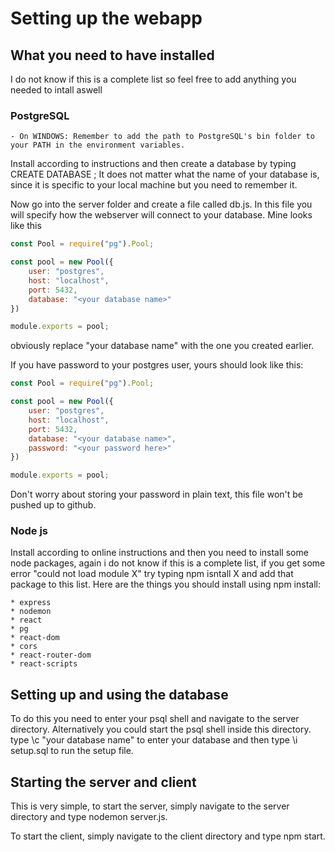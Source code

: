 # Setting up the webapp

## What you need to have installed
I do not know if this is a complete list so feel free to add anything you needed to intall aswell


### PostgreSQL
    - On WINDOWS: Remember to add the path to PostgreSQL's bin folder to your PATH in the environment variables. 

Install according to instructions and then create a database by typing CREATE DATABASE <your database name>;
It does not matter what the name of your database is, since it is specific to your local machine but you need to remember it.

Now go into the server folder and create a file called db.js. In this file you will specify how the webserver will connect to your database. Mine looks like this

```javascript
const Pool = require("pg").Pool;

const pool = new Pool({
    user: "postgres",
    host: "localhost",
    port: 5432,
    database: "<your database name>"
})

module.exports = pool;
```
obviously replace "your database name" with the one you created earlier.

If you have password to your postgres user, yours should look like this:

```javascript
const Pool = require("pg").Pool;

const pool = new Pool({
    user: "postgres",
    host: "localhost",
    port: 5432,
    database: "<your database name>",
    password: "<your password here>"
})

module.exports = pool;
```

Don't worry about storing your password in plain text, this file won't be pushed up to github.

### Node js

Install according to online instructions and then you need to install some node packages, again
i do not know if this is a complete list, if you get some error "could not load module X" try
typing npm isntall X and add that package to this list. Here are the things you should install using npm
install:

    * express
    * nodemon
    * react
    * pg
    * react-dom
    * cors
    * react-router-dom
    * react-scripts
    
## Setting up and using the database
To do this you need to enter your psql shell and navigate to the server directory. Alternatively you could start the psql shell inside this directory.
type \c "your database name" to enter your database and then type \i setup.sql to run the setup file.

## Starting the server and client

This is very simple, to start the server, simply navigate to the server directory and type nodemon server.js. 

To start the client, simply navigate to the client directory and type npm start.


